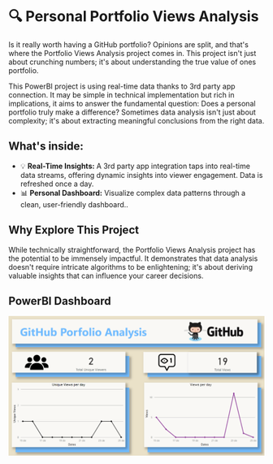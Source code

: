 # 🔍 Personal Portfolio Views Analysis

Is it really worth having a GitHub portfolio? Opinions are split, and that's where the Portfolio Views Analysis project comes in. This project isn't just about crunching numbers; it's about understanding the true value of ones portfolio.

This PowerBI project is using real-time data thanks to 3rd party app connection. It may be simple in technical implementation but rich in implications, it aims to answer the fundamental question: Does a personal portfolio truly make a difference?
Sometimes data analysis isn't just about complexity; it's about extracting meaningful conclusions from the right data.

## What's inside:
- 💡 **Real-Time Insights:** A 3rd party app integration taps into real-time data streams, offering dynamic insights into viewer engagement. Data is refreshed once a day.
- 📊 **Personal Dashboard:** Visualize complex data patterns through a clean, user-friendly dashboard..

## Why Explore This Project
While technically straightforward, the Portfolio Views Analysis project has the potential to be immensely impactful. It demonstrates that data analysis doesn't require intricate algorithms to be enlightening; it's about deriving valuable insights that can influence your career decisions.

## PowerBI Dashboard

![image](https://github.com/sirmichal/PowerBI-GitHub/blob/main/GitHub_Dashboard.png)

